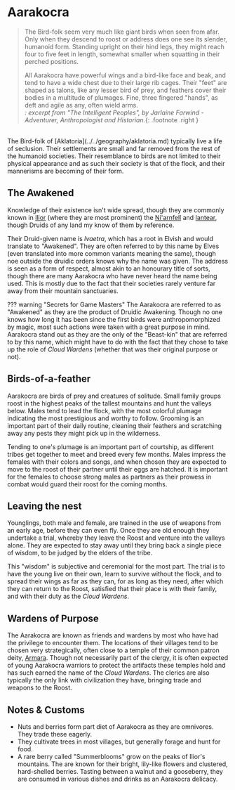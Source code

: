 # Aarakocra

> The Bird-folk seem very much like giant birds when seen from afar. Only when they descend to roost or address does one see its slender, humanoid form. Standing upright on their hind legs, they might reach four to five feet in length, somewhat smaller when squatting in their perched positions.
> 
> All Aarakocra have powerful wings and a bird-like face and beak, and tend to have a wide chest due to their large rib cages. Their "feet" are shaped as talons, like any lesser bird of prey, and feathers cover their bodies in a multitude of plumages. Fine, three fingered "hands", as deft and agile as any, often wield arms. </br>
> _: excerpt from "The Intelligent Peoples", by Jarlaine Farwind - Adventurer, Anthropologist and Historian._{: .footnote .right }

</br>
The Bird-folk of [Aklatoria](../../geography/aklatoria.md) typically live a life of seclusion. Their settlements are small and far removed from the rest of the humanoid societies.  Their resemblance to birds are not limited to their physical appearance and as such their society is that of the flock, and their mannerisms are becoming of their form.

## The Awakened
Knowledge of their existence isn't wide spread, though they are commonly known in [Ilior](../../geography/realms/ilior.md) (where they are most prominent) the [Ni'arnfell](../../geography/realms/niarnfell.md) and [Iantear](../../geography/realms/iantear.md), though Druids of any land my know of them by reference.

Their Druid-given name is _Ivaetra_, which has a root in Elvish and would translate to "Awakened". They are often referred to by this name by Elves (even translated into more common variants meaning the same), though noe outside the druidic orders knows why the name was given. The address is seen as a form of respect, almost akin to an honourary title of sorts, though there are many Aarakocra who have never heard the name being used. This is mostly due to the fact that their societies rarely venture far away from their mountain sanctuaries.

??? warning "Secrets for Game Masters"
    The Aarakocra are referred to as "Awakened" as they are the product of Druidic Awakening. Though no one knows how long it has been since the first birds were anthropomorphized by magic, most such actions were taken with a great purpose in mind. Aarakocra stand out as they are the only of the "Beast-kin" that are referred to by this name, which might have to do with the fact that they chose to take up the role of _Cloud Wardens_ (whether that was their original purpose or not).

## Birds-of-a-feather
Aarakocra are birds of prey and creatures of solitude. Small family groups roost in the highest peaks of the tallest mountains and hunt the valleys below. Males tend to lead the flock, with the most colorful plumage indicating the most prestigious and worthy to follow. Grooming is an important part of their daily routine, cleaning their feathers and scratching away any pests they might pick up in the wilderness.

Tending to one's plumage is an important part of courtship, as different tribes get together to meet and breed every few months. Males impress the females with their colors and songs, and when chosen they are expected to move to the roost of their partner until their eggs are hatched. It is important for the females to choose strong males as partners as their prowess in combat would guard their roost for the coming months.

## Leaving the nest
Younglings, both male and female, are trained in the use of weapons from an early age, before they can even fly. Once they are old enough they undertake a trial, whereby they leave the Roost and venture into the valleys alone. They are expected to stay away until they bring back a single piece of wisdom, to be judged by the elders of the tribe.

This "wisdom" is subjective and ceremonial for the most part. The trial is to have the young live on their own, learn to survive without the flock, and to spread their wings as far as they can, for as long as they need, after which they can return to the Roost, satisfied that their place is with their family, and with their duty as the _Cloud Wardens_.

## Wardens of Purpose
The Aarakocra are known as friends and wardens by most who have had the privilege to encounter them. The locations of their villages tend to be chosen very strategically, often close to a temple of their common patron deity, [Armara](../../religion/deities/armara.md). Though not necessarily part of the clergy, it is often expected of young Aarakocra warriors to protect the artifacts these temples hold and has such earned the name of the _Cloud Wardens_. The clerics are also typically the only link with civilization they have, bringing trade and weapons to the Roost.

## Notes & Customs
- Nuts and berries form part diet of Aarakocra as they are omnivores. They trade these eagerly.
- They cultivate trees in most villages, but generally forage and hunt for food.
- A rare berry called "Summerblooms" grow on the peaks of Ilior's mountains. The are known for their bright, lily-like flowers and clustered, hard-shelled berries. Tasting between a walnut and a gooseberry, they are consumed in various dishes and drinks as an Aarakocra delicacy.